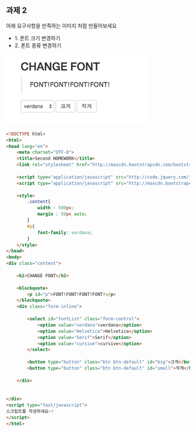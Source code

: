 <h2> 과제 2 </h2>
<p>아래 요구사항을 만족하는 이미지 처럼 만들어보세요</p>
<ul>
    <li>1. 폰트 크기 변경하기 </li>
    <li>2. 폰트 종류 변경하기 </li>
</ul>
<img src="https://raw.githubusercontent.com/joon1030/homework/master/homework2/Second_HOMEWORK.png">

```html
<!DOCTYPE html>
<html>
<head lang="en">
    <meta charset="UTF-8">
    <title>Second HOMEWORK</title>
    <link rel="stylesheet" href="http://maxcdn.bootstrapcdn.com/bootstrap/3.2.0/css/bootstrap.min.css">

    <script type="application/javascript" src="http://code.jquery.com/jquery-1.11.1.js"></script>
    <script type="application/javascript" src="http://maxcdn.bootstrapcdn.com/bootstrap/3.2.0/js/bootstrap.min.js"></script>

    <style>
        .content{
            width : 500px;
            margin : 50px auto;
        }
        #p{
            font-family: verdana;
        }
    </style>
</head>
<body>
<div class="content">

    <h2>CHANGE FONT</h2>

    <blockquote>
        <p id="p">FONT!FONT!FONT!FONT!</p>
    </blockquote>
    <div class="form-inline">

        <select id="fontList" class="form-control">
            <option value="verdana">verdana</option>
            <option value="Helvetica">Helvetica</option>
            <option value="Serif">Serif</option>
            <option value="cursive">cursive</option>
        </select>

        <button type="button" class="btn btn-default" id="big">크게</button>
        <button type="button" class="btn btn-default" id="small">작게</button>

    </div>

    
</div>
<script type="text/javascript">
스크립트를 작성하세요~!
</script>
</html>
```